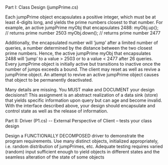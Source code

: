 Part I: Class Design (jumpPrime.cs)

Each jumpPrime object encapsulates a positive integer, which must be at least 4-digits long, and yields the prime numbers closest to that number. For example, an active jumpPrime myObj that encapsulates 2488:
myObj.up(); // returns prime number 2503
myObj.down(); // returns prime number 2477

Additionally, the encapsulated number will ‘jump’ after a limited number of queries, a number determined by the distance between the two closest prime numbers. Hence, the active jumpPrime myObj that encapsulates 2488 will ‘jump’ to a value > 2503 or to a value < 2477 after 26 queries. Every jumpPrime object is initially active but transitions to inactive once the number of jumps exceeds a bound. The client may reset as well as revive a jumpPrime object. An attempt to revive an active jumpPrime object causes that object to be permanently deactivated.

Many details are missing. You MUST make and DOCUMENT your design decisions!!
This assignment is an abstract realization of a data sink (store) that yields specific information upon query but can age and become invalid. With the interface described above, your design should encapsulate and control state as well as the release of information.

Part II: Driver (P1.cs) -- External Perspective of Client – tests your class design

Design a FUNCTIONALLY DECOMPOSED driver to demonstrate the program requirements.
Use many distinct objects, initialized appropriately, i.e. random distribution of jumpPrimes, etc.
Adequate testing requires varied (random) input sufficient enough to yield objects in different states and the seamless alteration of the state of some objects
